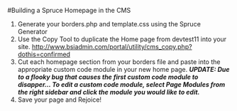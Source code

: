#Building a Spruce Homepage in the CMS

1. Generate your borders.php and template.css using the Spruce Generator
2. Use the Copy Tool to duplicate the Home page from devtest11 into your site.
    http://www.bsiadmin.com/portal/utility/cms_copy.php?dothis=confirmed
3. Cut each homepage section from your borders file and paste into the appropriate custom code module in your new home page. 
***UPDATE: Due to a flooky bug that causes the first custom code module to disapper... To edit a custom code module, select Page Modules from the right sidebar and click the module you would like to edit.***
4. Save your page and Rejoice!
